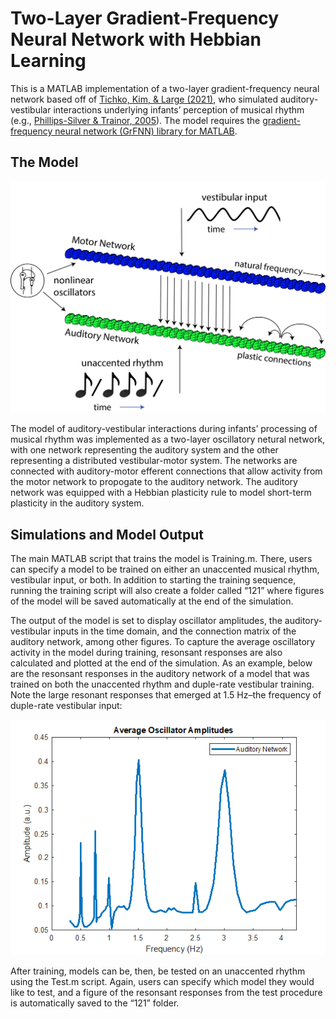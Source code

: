 
<!-- README.md is generated from README.Rmd. Please edit that file -->

# Two-Layer Gradient-Frequency Neural Network with Hebbian Learning

<!-- badges: start -->

<!-- badges: end -->

This is a MATLAB implementation of a two-layer gradient-frequency neural
network based off of [Tichko, Kim, & Large
(2021)](https://www.researchgate.net/publication/340967869_Bouncing_the_Network_A_Dynamical_Systems_Model_of_Auditory-Vestibular_Interactions_Underlying_Infants'_Perception_of_Musical_Rhythm),
who simulated auditory-vestibular interactions underlying infants’
perception of musical rhythm (e.g., [Phillips-Silver &
Trainor, 2005](https://science.sciencemag.org/content/308/5727/1430.abstract?casa_token=7m08V2fNsVMAAAAA:xoGCt6u7BKMu6pMT7I71NHdZ8tjGIdVYiFBpyuhOYJXcZrYS1Phu0-v28g3jE0g_vFz9FYqDHH2zNw)).
The model requires the [gradient-frequency neural network (GrFNN)
library for
MATLAB](https://github.com/MusicDynamicsLab/GrFNNToolbox).

## The Model

<p align="center">

<img src="ReadMeFigs/PhillipsSilver_Network.png" alt="Architecture of the two-layer neural network."
width="600px">

</p>

The model of auditory-vestibular interactions during infants’ processing
of musical rhythm was implemented as a two-layer oscillatory netural
network, with one network representing the auditory system and the other
representing a distributed vestibular-motor system. The networks are
connected with auditory-motor efferent connections that allow activity
from the motor network to propogate to the auditory network. The
auditory network was equipped with a Hebbian plasticity rule to model
short-term plasticity in the auditory system.

## Simulations and Model Output

The main MATLAB script that trains the model is Training.m. There, users
can specify a model to be trained on either an unaccented musical
rhythm, vestibular input, or both. In addition to starting the training
sequence, running the training script will also create a folder called
“121” where figures of the model will be saved automatically at the
end of the simulation.

The output of the model is set to display oscillator amplitudes, the
auditory-vestibular inputs in the time domain, and the connection matrix
of the auditory network, among other figures. To capture the average
oscillatory activity in the model during training, resonsant responses
are also calculated and plotted at the end of the simulation. As an
example, below are the resonsant responses in the auditory network of a
model that was trained on both the unaccented rhythm and duple-rate
vestibular training. Note the large resonant responses that emerged at
1.5 Hz–the frequency of duple-rate vestibular input:

<p align="center">

<img src="ReadMeFigs/ResonsantResponses.png" alt="ResonantResponses."
width="600px">

</p>

After training, models can be, then, be tested on an unaccented rhythm
using the Test.m script. Again, users can specify which model they would
like to test, and a figure of the resonsant responses from the test
procedure is automatically saved to the “121” folder.
